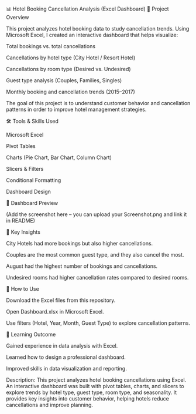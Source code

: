 
📊 Hotel Booking Cancellation Analysis (Excel Dashboard)
📌 Project Overview

This project analyzes hotel booking data to study cancellation trends.
Using Microsoft Excel, I created an interactive dashboard that helps visualize:

Total bookings vs. total cancellations

Cancellations by hotel type (City Hotel / Resort Hotel)

Cancellations by room type (Desired vs. Undesired)

Guest type analysis (Couples, Families, Singles)

Monthly booking and cancellation trends (2015–2017)

The goal of this project is to understand customer behavior and cancellation patterns in order to improve hotel management strategies.

🛠️ Tools & Skills Used

Microsoft Excel

Pivot Tables

Charts (Pie Chart, Bar Chart, Column Chart)

Slicers & Filters

Conditional Formatting

Dashboard Design

📸 Dashboard Preview

(Add the screenshot here – you can upload your Screenshot.png and link it in README)

🔑 Key Insights

City Hotels had more bookings but also higher cancellations.

Couples are the most common guest type, and they also cancel the most.

August had the highest number of bookings and cancellations.

Undesired rooms had higher cancellation rates compared to desired rooms.

🚀 How to Use

Download the Excel files from this repository.

Open Dashboard.xlsx in Microsoft Excel.

Use filters (Hotel, Year, Month, Guest Type) to explore cancellation patterns.

🎯 Learning Outcome

Gained experience in data analysis with Excel.

Learned how to design a professional dashboard.

Improved skills in data visualization and reporting.


Description:
This project analyzes hotel booking cancellations using Excel. An interactive dashboard was built with pivot tables, charts, and slicers to explore trends by hotel type, guest type, room type, and seasonality. It provides key insights into customer behavior, helping hotels reduce cancellations and improve planning.

